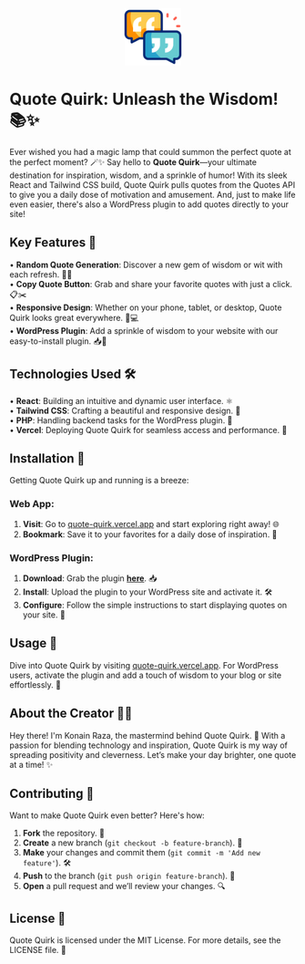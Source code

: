 <div align="center">
  <img src="icon.png" alt="Icon" width="100">
</div>

# Quote Quirk: Unleash the Wisdom! 📚✨

Ever wished you had a magic lamp that could summon the perfect quote at the perfect moment? 🪄✨ Say hello to **Quote Quirk**—your ultimate destination for inspiration, wisdom, and a sprinkle of humor! With its sleek React and Tailwind CSS build, Quote Quirk pulls quotes from the Quotes API to give you a daily dose of motivation and amusement. And, just to make life even easier, there's also a WordPress plugin to add quotes directly to your site!

## Key Features 🌟

• **Random Quote Generation**: Discover a new gem of wisdom or wit with each refresh. 🔄💡  
• **Copy Quote Button**: Grab and share your favorite quotes with just a click. 📋✂️  
• **Responsive Design**: Whether on your phone, tablet, or desktop, Quote Quirk looks great everywhere. 📱💻  
• **WordPress Plugin**: Add a sprinkle of wisdom to your website with our easy-to-install plugin. 📥🔌  

## Technologies Used 🛠️

• **React**: Building an intuitive and dynamic user interface. ⚛️  
• **Tailwind CSS**: Crafting a beautiful and responsive design. 🌈  
• **PHP**: Handling backend tasks for the WordPress plugin. 🔧  
• **Vercel**: Deploying Quote Quirk for seamless access and performance. 🚀  

## Installation 🚀

Getting Quote Quirk up and running is a breeze:

### Web App:

1. **Visit**: Go to [quote-quirk.vercel.app](https://quote-quirk.vercel.app) and start exploring right away! 🌐  
2. **Bookmark**: Save it to your favorites for a daily dose of inspiration. 🔖  

### WordPress Plugin:

1. **Download**: Grab the plugin **[here](https://randomquotes-generator.vercel.app)**. 📥  
2. **Install**: Upload the plugin to your WordPress site and activate it. 🛠️  
3. **Configure**: Follow the simple instructions to start displaying quotes on your site. 📝  

## Usage 🌟

Dive into Quote Quirk by visiting [quote-quirk.vercel.app](https://quote-quirk.vercel.app). For WordPress users, activate the plugin and add a touch of wisdom to your blog or site effortlessly. 🌟

## About the Creator 🧑‍💻

Hey there! I'm Konain Raza, the mastermind behind Quote Quirk. 🚀 With a passion for blending technology and inspiration, Quote Quirk is my way of spreading positivity and cleverness. Let’s make your day brighter, one quote at a time! ✨

## Contributing 🤝

Want to make Quote Quirk even better? Here's how:

1. **Fork** the repository. 🍴  
2. **Create** a new branch (`git checkout -b feature-branch`). 🌱  
3. **Make** your changes and commit them (`git commit -m 'Add new feature'`). 🛠️  
4. **Push** to the branch (`git push origin feature-branch`). 🚀  
5. **Open** a pull request and we’ll review your changes. 🔍  

## License 📜

Quote Quirk is licensed under the MIT License. For more details, see the LICENSE file. 📜
